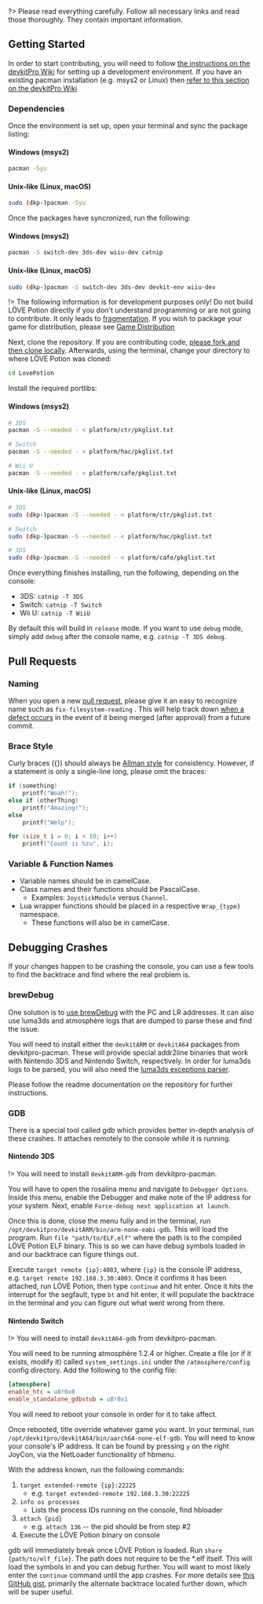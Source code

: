 ?> Please read everything carefully. Follow all necessary links and read those thoroughly. They contain important information.

## Getting Started

In order to start contributing, you will need to follow [the instructions on the devkitPro Wiki](https://devkitpro.org/wiki/Getting_Started) for setting up a development environment. If you have an existing pacman installation (e.g. msys2 or Linux) then [refer to this section on the devkitPro Wiki](https://devkitpro.org/wiki/devkitPro_pacman#Customising_Existing_Pacman_Install)

### Dependencies

Once the environment is set up, open your terminal and sync the package listing:

<!-- tabs:start -->

#### **Windows (msys2)**

```bash
pacman -Syu
```

#### **Unix-like (Linux, macOS)**

```bash
sudo (dkp-)pacman -Syu
```

<!-- tabs:end -->

Once the packages have syncronized, run the following:

<!-- tabs:start -->

#### **Windows (msys2)**

```bash
pacman -S switch-dev 3ds-dev wiiu-dev catnip
```

#### **Unix-like (Linux, macOS)**

```bash
sudo (dkp-)pacman -S switch-dev 3ds-dev devkit-env wiiu-dev
```

<!-- tabs:end -->

!> The following information is for development purposes only! Do not build LÖVE Potion directly if you don't understand programming or are not going to contribute. It only leads to [fragmentation](https://en.wikipedia.org/wiki/Market_fragmentation). If you wish to package your game for distribution, please see [Game Distribution](packaging)

Next, clone the repository. If you are contributing code, [please fork and then clone locally](https://help.github.com/articles/fork-a-repo/). Afterwards, using the terminal, change your directory to where LÖVE Potion was cloned:

```bash
cd LovePotion
```

Install the required portlibs:

<!-- tabs:start -->

#### **Windows (msys2)**

```bash
# 3DS
pacman -S --needed - < platform/ctr/pkglist.txt

# Switch
pacman -S --needed - < platform/hac/pkglist.txt

# Wii U
pacman -S --needed - < platform/cafe/pkglist.txt
```

#### **Unix-like (Linux, macOS)**

```bash
# 3DS
sudo (dkp-)pacman -S --needed - < platform/ctr/pkglist.txt

# Switch
sudo (dkp-)pacman -S --needed - < platform/hac/pkglist.txt

# 3DS
sudo (dkp-)pacman -S --needed - < platform/cafe/pkglist.txt
```

<!-- tabs:end -->

Once everything finishes installing, run the following, depending on the console:

- 3DS: `catnip -T 3DS`
- Switch: `catnip -T Switch`
- Wii U: `catnip -T WiiU`

By default this will build in `release` mode. If you want to use `debug` mode, simply add `debug` after the console name, e.g. `catnip -T 3DS debug`.

## Pull Requests

### Naming

When you open a new [pull request](https://help.github.com/articles/about-pull-requests/), please give it an easy to recognize name such as `fix-filesystem-reading` . This will help track down [when a defect occurs](https://sqa.stackexchange.com/a/20258) in the event of it being merged (after approval) from a future commit.

### Brace Style

Curly braces ({}) should always be [Allman style](https://pbs.twimg.com/media/CXlB_kpVAAA0pDM.png) for consistency. However, if a statement is only a single-line long, please omit the braces:

```cpp
if (something)
    printf("Woah!");
else if (otherThing)
    printf("Amazing!");
else
    printf("Welp");

for (size_t i = 0; i < 10; i++)
    printf("Count is %zu", i);
```

### Variable & Function Names

- Variable names should be in camelCase.
- Class names and their functions should be PascalCase.
  - Examples: `JoystickModule` versus `Channel`.
- Lua wrapper functions should be placed in a respective `Wrap_{type}` namespace.
  - These functions will also be in camelCase.

## Debugging Crashes

If your changes happen to be crashing the console, you can use a few tools to find the backtrace and find where the real problem is.

### brewDebug

One solution is to [use brewDebug](https://github.com/TurtleP/brewDebug) with the PC and LR addresses. It can also use luma3ds and atmosphère logs that are dumped to parse these and find the issue.

You will need to install either the `devkitARM` or `devkitA64` packages from devkitpro-pacman. These will provide special addr2line binaries that work with Nintendo 3DS and Nintendo Switch, respectively. In order for luma3ds logs to be parsed, you will also need the [luma3ds exceptions parser](https://github.com/LumaTeam/luma3ds_exception_dump_parser).

Please follow the readme documentation on the repository for further instructions.

### GDB

There is a special tool called gdb which provides better in-depth analysis of these crashes. It attaches remotely to the console while it is running.

#### Nintendo 3DS

!> You will need to install `devkitARM-gdb` from devkitpro-pacman.

You will have to open the rosalina menu and navigate to `Debugger Options`. Inside this menu, enable the Debugger and make note of the IP address for your system. Next, enable `Force-debug next application at launch`.

Once this is done, close the menu fully and in the terminal, run `/opt/devkitpro/devkitARM/bin/arm-none-eabi-gdb`. This will load the program. Run `file "path/to/ELF.elf"` where the path is to the compiled LÖVE Potion ELF binary. This is so we can have debug symbols loaded in and our backtrace can figure things out.

Execute `target remote {ip}:4003`, where `{ip}` is the console IP address, e.g. `target remote 192.168.3.30:4003`. Once it confirms it has been attached, run LÖVE Potion, then type `continue` and hit enter. Once it hits the interrupt for the segfault, type `bt` and hit enter, it will populate the backtrace in the terminal and you can figure out what went wrong from there.

#### Nintendo Switch

!> You will need to install `devkitA64-gdb` from devkitpro-pacman.

You will need to be running atmosphère 1.2.4 or higher. Create a file (or if it exists, modify it) called `system_settings.ini` under the `/atmosphere/config` config directory. Add the following to the config file:

```ini
[atmosphere]
enable_htc = u8!0x0
enable_standalone_gdbstub = u8!0x1
```

You will need to reboot your console in order for it to take affect.

Once rebooted, title override whatever game you want. In your terminal, run `/opt/devkitpro/devkitA64/bin/aarch64-none-elf-gdb`. You will need to know your console's IP address. It can be found by pressing `y` on the right JoyCon, via the NetLoader functionality of hbmenu.

With the address known, run the following commands:

1. `target extended-remote {ip}:22225`
   - e.g. `target extended-remote 192.168.3.30:22225`
2. `info os processes`
   - Lists the process IDs running on the console, find hbloader
3. `attach {pid}`
   - e.g. `attach 136` -- the pid should be from step #2
4. Execute the LÖVE Potion binary on console

gdb will immediately break once LÖVE Potion is loaded. Run `share {path/to/elf_file}`. The path does not require to be the \*.elf itself. This will load the symbols in and you can debug further. You will want to most likely enter the `continue` command until the app crashes. For more details see [this GitHub gist](https://gist.github.com/nolberto82/2ad4235627b56cae769872e903f7c1b9#appendix), primarily the alternate backtrace located further down, which will be super useful.
